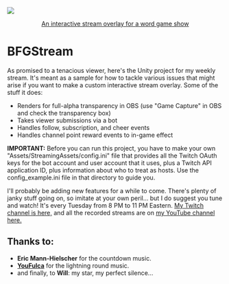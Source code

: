 <a href="https://www.twitch.tv/thquinn">
<div>
  <img src ="https://i.imgur.com/wYEiqpF.png" />
  <p align="center">An interactive stream overlay for a word game show</p>
  </a>
</div>

# BFGStream

As promised to a tenacious viewer, here's the Unity project for my weekly stream. It's meant as a sample for how to tackle various issues that might arise if you want to make a custom interactive stream overlay. Some of the stuff it does:
* Renders for full-alpha transparency in OBS (use "Game Capture" in OBS and check the transparency box)
* Takes viewer submissions via a bot
* Handles follow, subscription, and cheer events
* Handles channel point reward events to in-game effect

**IMPORTANT:** Before you can run this project, you have to make your own "Assets/StreamingAssets/config.ini" file that provides all the Twitch OAuth keys for the bot account and user account that it uses, plus a Twitch API application ID, plus information about who to treat as hosts. Use the config_example.ini file in that directory to guide you.

I'll probably be adding new features for a while to come. There's plenty of janky stuff going on, so imitate at your own peril... but I do suggest you tune and watch! It's every Tuesday from 8 PM to 11 PM Eastern. [My Twitch channel is here,](https://www.twitch.tv/thquinn) and all the recorded streams are on [my YouTube channel here.](https://www.youtube.com/playlist?list=PLrM20yT-tpKCXglkVMI58Ha_ZRYU8uC0B)

## Thanks to:
* **Eric Mann-Hielscher** for the countdown music.
* [**YouFulca**](https://wingless-seraph.net/en/index.html) for the lightning round music.
* and finally, to **Will**: my star, my perfect silence...